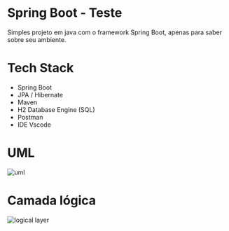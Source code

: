 # Spring Boot - Teste

Simples projeto em java com o framework Spring Boot, apenas para saber sobre seu ambiente.

# Tech Stack
- Spring Boot
- JPA / Hibernate
- Maven
- H2 Database Engine (SQL)
- Postman
- IDE Vscode

# UML

<img src="https://i.imgur.com/q6hfkgP.png" width="" alt="uml" />

# Camada lógica

<img src="https://i.imgur.com/cvyOOCo.png" width="" alt="logical layer" />
